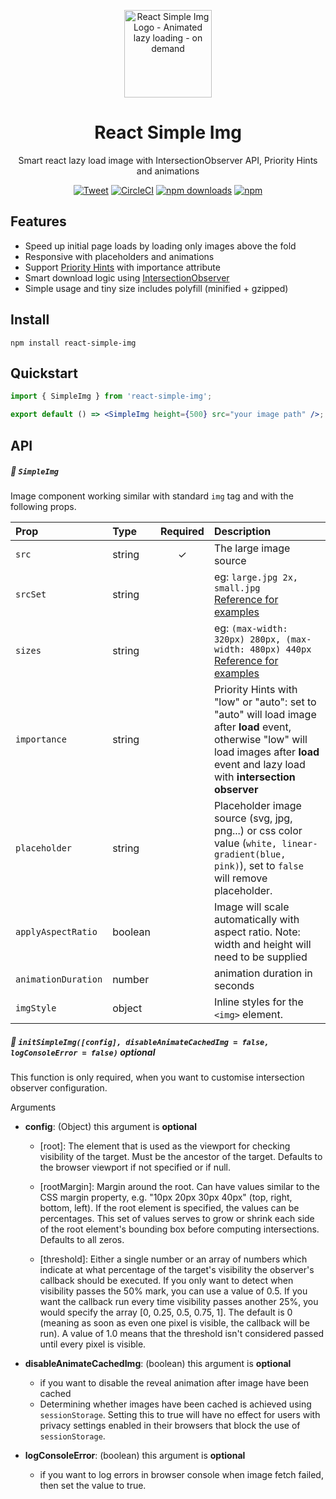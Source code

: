 <p align="center">
    <a href="https://react-simple-img.now.sh"><img width="140" src="https://raw.githubusercontent.com/bluebill1049/react-simple-img/master/example/src/logo.png" alt="React Simple Img Logo - Animated lazy loading - on demand" /></a>
    

<h1 align="center">React Simple Img</h1>

<p align="center">Smart react lazy load image with IntersectionObserver API, Priority Hints and animations</p>

</p>

<div align="center">
    
[![Tweet](https://img.shields.io/twitter/url/http/shields.io.svg?style=social)](https://twitter.com/intent/tweet?text=React+Lazy+load+images+with+Intersection+Observer+API&url=https://github.com/bluebill1049/react-simple-img)&nbsp;[![CircleCI](https://coveralls.io/repos/github/bluebill1049/react-simple-img/badge.svg?branch=master)](https://coveralls.io/github/bluebill1049/react-simple-img?branch=master) [![npm downloads](https://img.shields.io/npm/dm/react-simple-img.svg?style=flat-square)](https://www.npmjs.com/package/react-simple-img)
[![npm](https://img.shields.io/npm/dt/react-simple-img.svg?style=flat-square)](https://www.npmjs.com/package/react-simple-img)

</div>

## Features

- Speed up initial page loads by loading only images above the fold
- Responsive with placeholders and animations
- Support [Priority Hints](https://developers.google.com/web/updates/2019/02/priority-hints) with importance attribute
- Smart download logic using [IntersectionObserver](https://developer.mozilla.org/en-US/docs/Web/API/Intersection_Observer_API)
- Simple usage and tiny size includes polyfill (minified + gzipped)

## Install

    npm install react-simple-img

## Quickstart

```jsx
import { SimpleImg } from 'react-simple-img';

export default () => <SimpleImg height={500} src="your image path" />;
```

## API

##### 🔗 `SimpleImg`

Image component working similar with standard `img` tag and with the following props.

| Prop                | Type    | Required | Description                                                                                                                                                                                                        |
| :------------------ | :------ | :------: | :----------------------------------------------------------------------------------------------------------------------------------------------------------------------------------------------------------------- |
| `src`               | string  |    ✓     | The large image source                                                                                                                                                                                             |
| `srcSet`            | string  |          | eg: `large.jpg 2x, small.jpg` <br /><a href="https://developer.mozilla.org/en-US/docs/Learn/HTML/Multimedia_and_embedding/Responsive_images" target="_blank">Reference for examples</a>                            |
| `sizes`             | string  |          | eg: `(max-width: 320px) 280px, (max-width: 480px) 440px` <br /><a href="https://developer.mozilla.org/en-US/docs/Learn/HTML/Multimedia_and_embedding/Responsive_images" target="_blank">Reference for examples</a> |
| `importance`        | string  |          | Priority Hints with "low" or "auto": set to "auto" will load image after <b>load</b> event, otherwise "low" will load images after <b>load</b> event and lazy load with <b>intersection observer</b>               |
| `placeholder`       | string  |          | Placeholder image source (svg, jpg, png...) or css color value (`white, linear-gradient(blue, pink)`), set to `false` will remove placeholder.                                                                     |
| `applyAspectRatio`  | boolean |          | Image will scale automatically with aspect ratio. Note: width and height will need to be supplied                                                                                                                  |
| `animationDuration` | number  |          | animation duration in seconds                                                                                                                                                                                      |
| `imgStyle`  | object |          | Inline styles for the `<img>` element.                                                                                 |

##### 🔗 `initSimpleImg([config], disableAnimateCachedImg = false, logConsoleError = false)` optional

This function is only required, when you want to customise intersection observer configuration.

Arguments

- **config**: (Object) this argument is <b>optional</b>


     - [root]: The element that is used as the viewport for checking
       visibility of the target. Must be the ancestor of the target. Defaults
       to the browser viewport if not specified or if null.

     - [rootMargin]: Margin around the root. Can have values similar to the
       CSS margin property, e.g. "10px 20px 30px 40px" (top, right, bottom,
       left). If the root element is specified, the values can be
       percentages. This set of values serves to grow or shrink each side of
       the root element's bounding box before computing intersections.
       Defaults to all zeros.

     - [threshold]: Either a single number or an array of numbers which
       indicate at what percentage of the target's visibility the observer's
       callback should be executed. If you only want to detect when
       visibility passes the 50% mark, you can use a value of 0.5. If you
       want the callback run every time visibility passes another 25%, you
       would specify the array [0, 0.25, 0.5, 0.75, 1]. The default is 0
       (meaning as soon as even one pixel is visible, the callback will be
       run). A value of 1.0 means that the threshold isn't considered passed
       until every pixel is visible.

- **disableAnimateCachedImg**: (boolean) this argument is <b>optional</b>


     - if you want to disable the reveal animation after image have been cached
     - Determining whether images have been cached is achieved using `sessionStorage`.
       Setting this to true will have no effect for users with privacy settings enabled 
       in their browsers that block the use of `sessionStorage`.
        
     

- **logConsoleError**: (boolean) this argument is <b>optional</b>


     - if you want to log errors in browser console when image fetch failed, then set the value to true.
     
